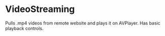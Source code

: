 # VideoStreaming

Pulls .mp4 videos from remote website and plays it on AVPlayer. Has basic playback controls.
